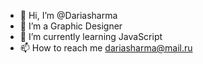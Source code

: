 - 👋 Hi, I’m @Dariasharma
- 👀 I’m a Graphic Designer
- 🌱 I’m currently learning JavaScript
- 📫 How to reach me dariasharma@mail.ru

<!---
Dariasharma/Dariasharma is a ✨ special ✨ repository because its `README.md` (this file) appears on your GitHub profile.
You can click the Preview link to take a look at your changes.
--->
